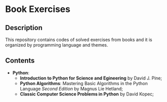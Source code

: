 # Book Exercises

## Description

This repository contains codes of solved exercises from books and it is organized by programming language and themes.

## Contents

* **Python**:
  * **Introduction to Python for Science and Egineering** by David J. Pine;
  * **Python Algorithms**: Mastering Basic Algorithms in the Python Language *Second Edition*  by Magnus Lie Hetland;
  * **Classic Computer Science Problems in Python** by David Kopec;